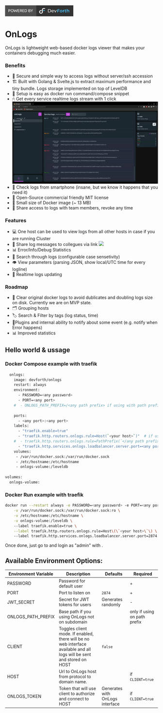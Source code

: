 <a href="https://devforth.io"><img src="./.assets/df_powered_by.svg" style="height:36px"/></a>

# OnLogs

OnLogs is lightweight web-based docker logs viewer that makes your containers debugging much easier. 

### Benefits

- 🔑 Secure and simple way to access logs without server/ssh accession
- 🏗️ Built with Golang & Svelte.js to extract maximum performance and tiny bundle. Logs storage implemented on top of LevelDB
- 🧸 Setup is easy as docker run command/compose snippet
- 🖱 Get every service realtime logs stream with 1 click <img src="./.assets/1.gif" style="height:60x"/>
- 📱 Check logs from smartphone (insane, but we know it happens that you need it)
- 🧾 Open-Source commercial friendly MIT license
- 💾 Small size of Docker image (~ 13 MB)
- 👥 Share access to logs with team members, revoke any time

### Features

- 💻 One host can be used to view logs from all other hosts in case if you are running Cluster
- 🔗 Share log messages to collegues via link <img src="./.assets/2.gif" style="height:60px"/>
- 📊 Error/Info/Debug Statistics
- 🔎 Search through logs (configurable case sensetivity)
- 👁 View parameters (parsing JSON, show local/UTC time for every logline)
- 🔴 Realtime logs updating

### Roadmap

- 💽 Clear original docker logs to avoid dublicates and doubling logs size on disk. Currently we are on MVP state.
- 🗂 Grouping hosts
- 🏷 Search & Filter by tags (log status, time)
- 🔌Plugins and internal ability to notify about some event (e.g. notify when Error happens)
- 📊 Improved statistics

## Hello world & ussage
### Docker Compose example with traefik
```sh
  onlogs:
    image: devforth/onlogs
    restart: always
    environment:
      - PASSWORD=<any password>
      - PORT=<any port>
    #  - ONLOGS_PATH_PREFIX=/<any path prefix> if using with path prefix

    ports:
      - <any port>:<any port>
    labels:
      - "traefik.enable=true"
      - "traefik.http.routers.onlogs.rule=Host(`<your host>`)"  # if using on subdomain
    #  - traefik.http.routers.onlogs.rule=PathPrefix(`</any path prefix>`) # if using with path prefix
      - "traefik.http.services.onlogs.loadbalancer.server.port=<any port>"
    volumes:
     - /var/run/docker.sock:/var/run/docker.sock
     - /etc/hostname:/etc/hostname
     - onlogs-volume:/leveldb

volumes:
  onlogs-volume:
```

### Docker Run example with traefik
```sh
docker run --restart always -e PASSWORD=<any password> -e PORT=<any port> \
    -v /var/run/docker.sock:/var/run/docker.sock:ro \
    -v /etc/hostname:/etc/hostname \
    -v onlogs-volume:/leveldb \ 
    --label traefik.enable=true \
    --label traefik.http.routers.onlogs.rule=Host\(\`<your host>\`\) \ 
    --label traefik.http.services.onlogs.loadbalancer.server.port=2874 devforth/onlogs
```

Once done, just go to <your host> and login as "admin" with <any password>.

## Available Environment Options:
| Environment Variable       | Description   | Defaults | Required |
|----------------------------|---------------------------------|--------|-----------------|
| PASSWORD           | Password for default user                        |                    | +
| PORT               | Port to listen on                                | `2874`             | +
| JWT_SECRET         | Secret for JWT tokens for users                  | Generates randomly | -
| ONLOGS_PATH_PREFIX | Base path if you using OnLogs not on subdomain   |                    | only if using on path prefix
| CLIENT             | Toggles client mode. If enabled, there will be no web interface available and all logs will be sent  and stored on HOST                                                      | `false`
| HOST               | Url to OnLogs host from protocol to domain name. |                    | if `CLIENT=true`
| ONLOGS_TOKEN       | Token that will use client to authorize and connect to HOST | Generates with OnLogs interface   | if `CLIENT=true`
